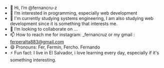 - 👋 Hi, I’m @fernancru-z
- 👀 I’m interested in programming, especially web development
- 🌱 I'm currently studying systems engineering, I am also studying web development since it is something that interests me.
- 💞️ I’m looking to collaborate on ...
- 📫 How to reach me for instagram: _fernancruz or my gmail : ferperalta883@gmail.com
- 😄 Pronouns: Fer, Fermín, Fercho. Fernando
- ⚡ Fun fact: I live in  El Salvador, i love learning every day, especially if it's something interesting. 

<!---
fernancru-z/fernancru-z is a ✨ special ✨ repository because its `README.md` (this file) appears on your GitHub profile.
You can click the Preview link to take a look at your changes.
--->
